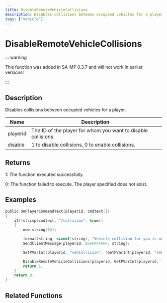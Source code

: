 ```yaml
---
title: DisableRemoteVehicleCollisions
description: Disables collisions between occupied vehicles for a player.
tags: ["vehicle"]
---
```


# DisableRemoteVehicleCollisions

<TagLinks />

::: warning

This function was added in SA-MP 0.3.7 and will not work in earlier versions!

:::

## Description

Disables collisions between occupied vehicles for a player.

| Name     | Description                                                   |
| -------- | ------------------------------------------------------------- |
| playerid | The ID of the player for whom you want to disable collisions. |
| disable  | 1 to disable collisions, 0 to enable collisions.              |

## Returns

1: The function executed successfully.

0: The function failed to execute. The player specified does not exist.

## Examples

```c
public OnPlayerCommandText(playerid, cmdtext[])
{
    if(!strcmp(cmdtext, "/collision", true))
    {
    	new string[64];

    	format(string, sizeof(string), "Vehicle collision for you is now '%s'", (GetPVarInt(playerid, "vehCollision") != 1) ? ("Disabled") : ("Enabled"));
    	SendClientMessage(playerid, 0xFFFFFFFF, string);

    	SetPVarInt(playerid, "vehCollision", !GetPVarInt(playerid, "vehCollision"));

    	DisableRemoteVehicleCollisions(playerid, GetPVarInt(playerid, "vehCollision"));
    	return 1;
    }
    return 0;
}
```

## Related Functions
